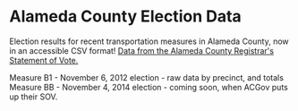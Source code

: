Alameda County Election Data
====================

Election results for recent transportation measures in Alameda County, now in an accessible CSV format! 
[Data from the Alameda County Registrar's Statement of Vote.](http://www.co.alameda.ca.us/rov/sov.htm)

Measure B1 - November 6, 2012 election - raw data by precinct, and totals
Measure BB - November 4, 2014 election - coming soon, when ACGov puts up their SOV.
